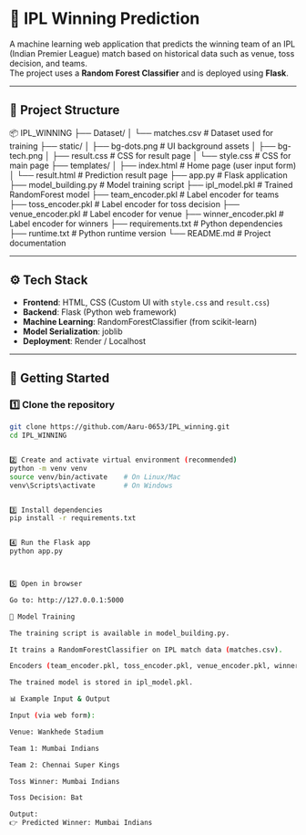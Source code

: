 # 🏏 IPL Winning Prediction

A machine learning web application that predicts the winning team of an IPL (Indian Premier League) match based on historical data such as venue, toss decision, and teams.  
The project uses a **Random Forest Classifier** and is deployed using **Flask**.

---

## 📂 Project Structure


📦 IPL_WINNING
├── Dataset/
│ └── matches.csv # Dataset used for training
├── static/
│ ├── bg-dots.png # UI background assets
│ ├── bg-tech.png
│ ├── result.css # CSS for result page
│ └── style.css # CSS for main page
├── templates/
│ ├── index.html # Home page (user input form)
│ └── result.html # Prediction result page
├── app.py # Flask application
├── model_building.py # Model training script
├── ipl_model.pkl # Trained RandomForest model
├── team_encoder.pkl # Label encoder for teams
├── toss_encoder.pkl # Label encoder for toss decision
├── venue_encoder.pkl # Label encoder for venue
├── winner_encoder.pkl # Label encoder for winners
├── requirements.txt # Python dependencies
├── runtime.txt # Python runtime version
└── README.md # Project documentation


---

## ⚙️ Tech Stack

- **Frontend**: HTML, CSS (Custom UI with `style.css` and `result.css`)
- **Backend**: Flask (Python web framework)
- **Machine Learning**: RandomForestClassifier (from scikit-learn)
- **Model Serialization**: joblib
- **Deployment**: Render / Localhost

---

## 🚀 Getting Started

### 1️⃣ Clone the repository
```bash
git clone https://github.com/Aaru-0653/IPL_winning.git
cd IPL_WINNING


2️⃣ Create and activate virtual environment (recommended)
python -m venv venv
source venv/bin/activate    # On Linux/Mac
venv\Scripts\activate       # On Windows


3️⃣ Install dependencies
pip install -r requirements.txt


4️⃣ Run the Flask app
python app.py



5️⃣ Open in browser

Go to: http://127.0.0.1:5000

🧠 Model Training

The training script is available in model_building.py.

It trains a RandomForestClassifier on IPL match data (matches.csv).

Encoders (team_encoder.pkl, toss_encoder.pkl, venue_encoder.pkl, winner_encoder.pkl) are created to handle categorical variables.

The trained model is stored in ipl_model.pkl.

📊 Example Input & Output

Input (via web form):

Venue: Wankhede Stadium

Team 1: Mumbai Indians

Team 2: Chennai Super Kings

Toss Winner: Mumbai Indians

Toss Decision: Bat

Output:
👉 Predicted Winner: Mumbai Indians


